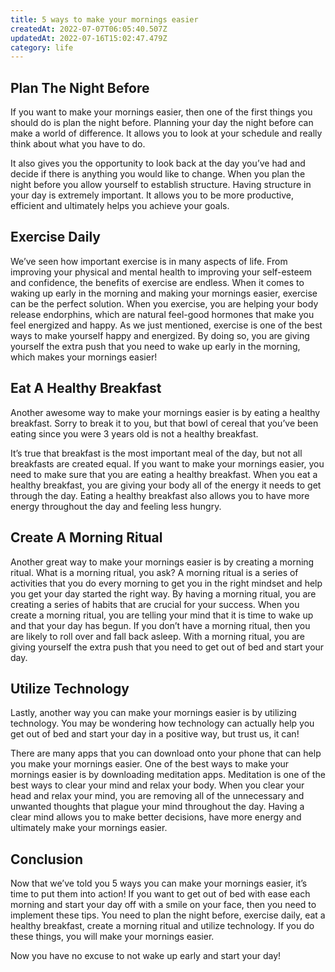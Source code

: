 ```yaml
---
title: 5 ways to make your mornings easier
createdAt: 2022-07-07T06:05:40.507Z
updatedAt: 2022-07-16T15:02:47.479Z
category: life
---
```


## Plan The Night Before

If you want to make your mornings easier, then one of the first things you should do is plan the night before. Planning your day the night before can make a world of difference. It allows you to look at your schedule and really think about what you have to do.

It also gives you the opportunity to look back at the day you’ve had and decide if there is anything you would like to change.
When you plan the night before you allow yourself to establish structure. Having structure in your day is extremely important. It allows you to be more productive, efficient and ultimately helps you achieve your goals.

## Exercise Daily

We’ve seen how important exercise is in many aspects of life. From improving your physical and mental health to improving your self-esteem and confidence, the benefits of exercise are endless.
When it comes to waking up early in the morning and making your mornings easier, exercise can be the perfect solution. When you exercise, you are helping your body release endorphins, which are natural feel-good hormones that make you feel energized and happy.
As we just mentioned, exercise is one of the best ways to make yourself happy and energized. By doing so, you are giving yourself the extra push that you need to wake up early in the morning, which makes your mornings easier!

## Eat A Healthy Breakfast

Another awesome way to make your mornings easier is by eating a healthy breakfast. Sorry to break it to you, but that bowl of cereal that you’ve been eating since you were 3 years old is not a healthy breakfast.

It’s true that breakfast is the most important meal of the day, but not all breakfasts are created equal. If you want to make your mornings easier, you need to make sure that you are eating a healthy breakfast.
When you eat a healthy breakfast, you are giving your body all of the energy it needs to get through the day. Eating a healthy breakfast also allows you to have more energy throughout the day and feeling less hungry.

## Create A Morning Ritual

Another great way to make your mornings easier is by creating a morning ritual. What is a morning ritual, you ask? A morning ritual is a series of activities that you do every morning to get you in the right mindset and help you get your day started the right way.
By having a morning ritual, you are creating a series of habits that are crucial for your success. When you create a morning ritual, you are telling your mind that it is time to wake up and that your day has begun.
If you don’t have a morning ritual, then you are likely to roll over and fall back asleep. With a morning ritual, you are giving yourself the extra push that you need to get out of bed and start your day.

## Utilize Technology

Lastly, another way you can make your mornings easier is by utilizing technology. You may be wondering how technology can actually help you get out of bed and start your day in a positive way, but trust us, it can!

There are many apps that you can download onto your phone that can help you make your mornings easier. One of the best ways to make your mornings easier is by downloading meditation apps. Meditation is one of the best ways to clear your mind and relax your body.
When you clear your head and relax your mind, you are removing all of the unnecessary and unwanted thoughts that plague your mind throughout the day.
Having a clear mind allows you to make better decisions, have more energy and ultimately make your mornings easier.

## Conclusion

Now that we’ve told you 5 ways you can make your mornings easier, it’s time to put them into action! If you want to get out of bed with ease each morning and start your day off with a smile on your face, then you need to implement these tips.
You need to plan the night before, exercise daily, eat a healthy breakfast, create a morning ritual and utilize technology. If you do these things, you will make your mornings easier.

Now you have no excuse to not wake up early and start your day!
